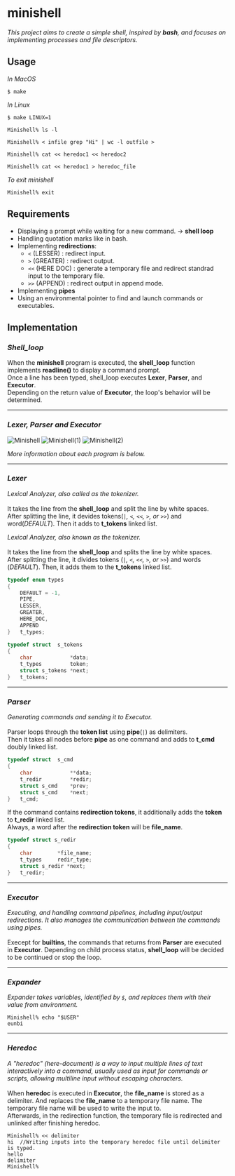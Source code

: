 # minishell
*This project aims to create a simple shell, inspired by **bash**, and focuses on implementing processes and file descriptors.*



## Usage
*In MacOS*
```
$ make
```
*In Linux*
```
$ make LINUX=1
```
```
Minishell% ls -l
```
```
Minishell% < infile grep "Hi" | wc -l outfile >
```
```
Minishell% cat << heredoc1 << heredoc2
```
```
Minishell% cat << heredoc1 > heredoc_file
```
*To exit minishell*
```
Minishell% exit
```
## Requirements
- Displaying a prompt while waiting for a new command. -> **shell loop**
- Handling quotation marks like in bash.
- Implementing **redirections**:
	- `<`	(LESSER)		: redirect input.
	- `>`	(GREATER)		: redirect output.
	- `<<`	(HERE DOC)	: generate a temporary file and redirect standrad input to the temporary file.
	- `>>`	(APPEND)		: redirect output in append mode.
- Implementing **pipes**
- Using an environmental pointer to find and launch commands or executables.  


## Implementation

### *Shell_loop*
When the **minishell** program is executed, the **shell_loop** function implements **readline()** to display a command prompt. \
Once a line has been typed, shell_loop executes **Lexer**, **Parser**, and **Executor**. \
Depending on the return value of **Executor**, the loop's behavior will be determined.

---

### *Lexer, Parser and Executor*
![Minishell](https://github.com/eunbi-bb/minishell/assets/80834766/e0db69ab-bb64-4854-9257-a7397e47a200)
![Minishell(1)](https://github.com/eunbi-bb/minishell/assets/80834766/ccfe4e7f-f520-46d0-b631-14bdf5a9df2b)
![Minishell(2)](https://github.com/eunbi-bb/minishell/assets/80834766/372d0d35-17dc-44a1-9479-de008c24cae1)


*More information about each program is below.*

---

### *Lexer*
*Lexical Analyzer, also called as the tokenizer.* \
\
It takes the line from the **shell_loop** and split the line by white spaces.\
After splitting the line, it devides tokens(*`|`, `<`, `<<`, `>`, or `>>`*) and word(*DEFAULT*). Then it adds to **t_tokens** linked list.

*Lexical Analyzer, also known as the tokenizer.* \
\
It takes the line from the **shell_loop** and splits the line by white spaces. \
After splitting the line, it divides tokens (*`|`, `<`, `<<`, `>`, or `>>`*) and words (*DEFAULT*). Then, it adds them to the **t_tokens** linked list.

```C
typedef enum types
{
	DEFAULT = -1,
	PIPE,
	LESSER,
	GREATER,
	HERE_DOC,
	APPEND
}	t_types;
```

```C
typedef	struct	s_tokens
{
	char			*data;
	t_types			token;
	struct s_tokens	*next;
}	t_tokens;
```

---

### *Parser*
*Generating commands and sending it to Executor.* \
\
Parser loops through the **token list** using **pipe**(*`|`*) as delimiters.\
Then it takes all nodes before **pipe** as one command and adds to **t_cmd** doubly linked list.

```C
typedef struct	s_cmd
{
	char			**data;
	t_redir			*redir;
	struct s_cmd	*prev;
	struct s_cmd	*next;
}	t_cmd;
```
If the command contains **redirection tokens**, it additionally adds the **token** to **t_redir** linked list. \
Always, a word after the **redirection token** will be **file_name**.
```C
typedef struct s_redir
{
	char		*file_name;
	t_types		redir_type;
	struct s_redir *next;
}	t_redir; 
```
---

### *Executor*
*Executing, and handling command pipelines, including input/output redirections. It also manages the communication between the commands using pipes.* \
\
Execept for **builtins**, the commands that returns from **Parser** are executed in **Executor**. Depending on child process status, **shell_loop** will be decided to be continued or stop the loop.

---

### *Expander*
*Expander takes variables, identified by `$`, and replaces them with their value from environment.*
```
Minishell% echo "$USER"
eunbi
```
---

### *Heredoc*
*A "heredoc" (here-document) is a way to input multiple lines of text interactively into a command, usually used as input for commands or scripts, allowing multiline input without escaping characters.* \
\
When **heredoc** is executed in **Executor**, the **file_name** is stored as a delimiter. And replaces the **file_name** to a temporary file name. The temporary file name will be used to write the input to. \
Afterwards, in the redirection function, the temporary file is redirected and unlinked after finishing heredoc.
```
Minishell% << delimiter
hi	//Writing inputs into the temporary heredoc file until delimiter is typed.
hello
delimiter
Minishell%
```
